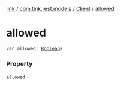 [link](../../index.md) / [com.tink.rest.models](../index.md) / [Client](index.md) / [allowed](./allowed.md)

# allowed

`var allowed: `[`Boolean`](https://kotlinlang.org/api/latest/jvm/stdlib/kotlin/-boolean/index.html)`?`

### Property

`allowed` - 